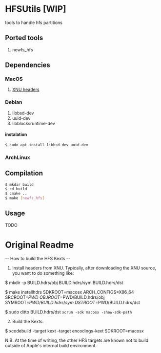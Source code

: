 # HFSUtils [WIP]
tools to handle hfs partitions

## Ported tools
1. newfs_hfs

## Dependencies
### MacOS
1. [XNU headers]

### Debian
1. libbsd-dev
2. uuid-dev
3. libblocksruntime-dev

#### instalation
```bash
$ sudo apt install libbsd-dev uuid-dev
```

### ArchLinux


## Compilation
```bash
$ mkdir build
$ cd build
$ cmake ..
$ make [newfs_hfs]
```

## Usage
TODO


[XNU headers]: https://github.com/apple-oss-distributions/xnu

# Original Readme

-- How to build the HFS Kexts --

1. Install headers from XNU.  Typically, after downloading the XNU
source, you want to do something like:

$ mkdir -p BUILD.hdrs/obj BUILD.hdrs/sym BUILD.hdrs/dst

$ make installhdrs SDKROOT=macosx ARCH_CONFIGS=X86_64 SRCROOT=$PWD \
	OBJROOT=$PWD/BUILD.hdrs/obj SYMROOT=$PWD/BUILD.hdrs/sym \
	DSTROOT=$PWD/BUILD.hdrs/dst

$ sudo ditto BUILD.hdrs/dst `xcrun -sdk macosx -show-sdk-path`

2. Build the Kexts:

$ xcodebuild -target kext -target encodings-kext SDKROOT=macosx

N.B. At the time of writing, the other HFS targets are known not to
build outside of Apple's internal build environment.

